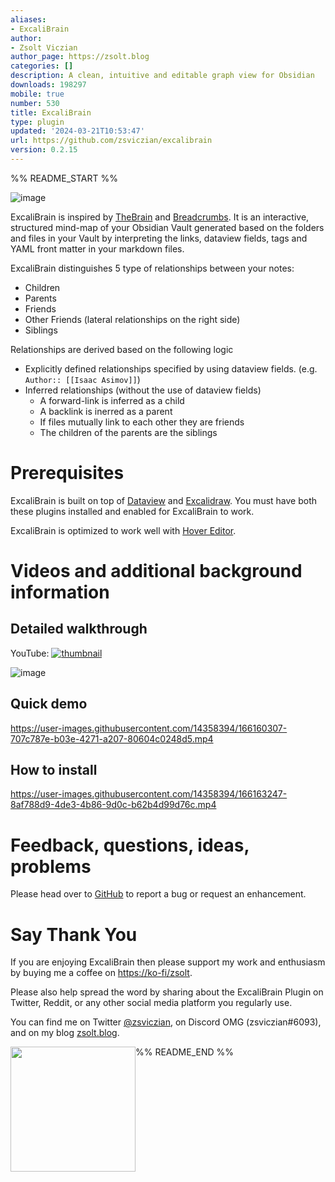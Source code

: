 ```yaml
---
aliases:
- ExcaliBrain
author:
- Zsolt Viczian
author_page: https://zsolt.blog
categories: []
description: A clean, intuitive and editable graph view for Obsidian
downloads: 198297
mobile: true
number: 530
title: ExcaliBrain
type: plugin
updated: '2024-03-21T10:53:47'
url: https://github.com/zsviczian/excalibrain
version: 0.2.15
---
```


%% README_START %%

![image](https://user-images.githubusercontent.com/14358394/169708284-9b81233c-a672-4346-ab01-2ea6241c8a6f.png)

ExcaliBrain is inspired by [TheBrain](https://www.thebrain.com) and [Breadcrumbs](https://github.com/SkepticMystic/breadcrumbs). It is an interactive, structured mind-map of your Obsidian Vault generated based on the folders and files in your Vault by interpreting the links, dataview fields, tags and YAML front matter in your markdown files.

ExcaliBrain distinguishes 5 type of relationships between your notes:
- Children
- Parents
- Friends
- Other Friends (lateral relationships on the right side)
- Siblings

Relationships are derived based on the following logic
- Explicitly defined relationships specified by using dataview fields. (e.g. `Author:: [[Isaac Asimov]]`)
- Inferred relationships (without the use of dataview fields)
  - A forward-link is inferred as a child
  - A backlink is inerred as a parent
  - If files mutually link to each other they are friends
  - The children of the parents are the siblings

# Prerequisites
ExcaliBrain is built on top of [Dataview](https://github.com/blacksmithgu/obsidian-dataview) and [Excalidraw](https://github.com/zsviczian/obsidian-excalidraw-plugin). You must have both these plugins installed and enabled for ExcaliBrain to work.

ExcaliBrain is optimized to work well with [Hover Editor](https://github.com/nothingislost/obsidian-hover-editor).

# Videos and additional background information

## Detailed walkthrough
YouTube:
[![thumbnail](https://user-images.githubusercontent.com/14358394/169708346-9e41289d-9536-43ec-8f70-2d2ad2d369d6.png)](https://youtu.be/gOkniMkDPyM)


![image](https://user-images.githubusercontent.com/14358394/169708182-0096a714-4c6c-4d81-a8f0-8d2237faa300.png)

## Quick demo
https://user-images.githubusercontent.com/14358394/166160307-707c787e-b03e-4271-a207-80604c0248d5.mp4

## How to install
https://user-images.githubusercontent.com/14358394/166163247-8af788d9-4de3-4b86-9d0c-b62b4d99d76c.mp4

# Feedback, questions, ideas, problems
Please head over to [GitHub](https://github.com/zsviczian/excalibrain/issues) to report a bug or request an enhancement.

# Say Thank You
If you are enjoying ExcaliBrain then please support my work and enthusiasm by buying me a coffee on [https://ko-fi/zsolt](https://ko-fi.com/zsolt).

Please also help spread the word by sharing about the ExcaliBrain Plugin on Twitter, Reddit, or any other social media platform you regularly use. 

You can find me on Twitter [@zsviczian](https://twitter.com/zsviczian), on Discord OMG (zsviczian#6093), and on my blog [zsolt.blog](https://zsolt.blog).

[<img style="float:left" src="https://user-images.githubusercontent.com/14358394/115450238-f39e8100-a21b-11eb-89d0-fa4b82cdbce8.png" width="200">](https://ko-fi.com/zsolt)



%% README_END %%